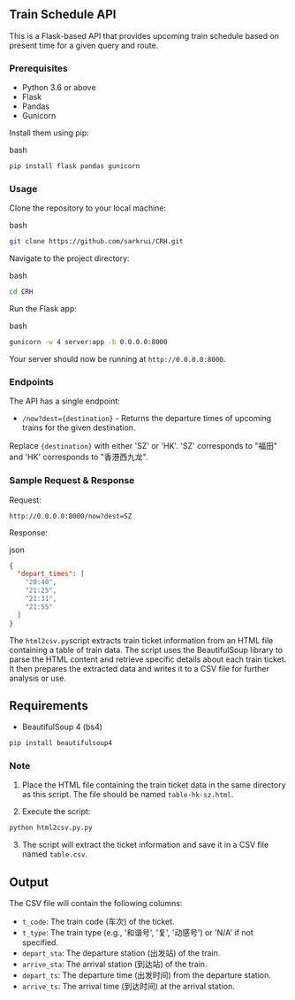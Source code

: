 ## Train Schedule API

This is a Flask-based API that provides upcoming train schedule based on present time for a given query and route.

### Prerequisites

*   Python 3.6 or above
*   Flask
*   Pandas
*   Gunicorn

Install them using pip:

bash

```bash
pip install flask pandas gunicorn
```

### Usage

Clone the repository to your local machine:

bash

```bash
git clone https://github.com/sarkrui/CRH.git
```

Navigate to the project directory:

bash

```bash
cd CRH
```

Run the Flask app:

bash

```bash
gunicorn -w 4 server:app -b 0.0.0.0:8000
```

Your server should now be running at `http://0.0.0.0:8000`.

### Endpoints

The API has a single endpoint:

*   `/now?dest={destination}` - Returns the departure times of upcoming trains for the given destination.

Replace `{destination}` with either 'SZ' or 'HK'. 'SZ' corresponds to "福田" and 'HK' corresponds to "香港西九龙".

### Sample Request & Response
Request:

`http://0.0.0.0:8000/now?dest=SZ`

Response:

json

```json
{
  "depart_times": [
    "20:40",
    "21:25",
    "21:31",
    "21:55"
  ]
}
```
The `html2csv.py`script extracts train ticket information from an HTML file containing a table of train data. The script uses the BeautifulSoup library to parse the HTML content and retrieve specific details about each train ticket. It then prepares the extracted data and writes it to a CSV file for further analysis or use.

## Requirements
- BeautifulSoup 4 (bs4)


```bash
pip install beautifulsoup4
```

### Note
1.  Place the HTML file containing the train ticket data in the same directory as this script. The file should be named `table-hk-sz.html`.
    
2.  Execute the script:
    
```bash
python html2csv.py.py
```

3.  The script will extract the ticket information and save it in a CSV file named `table.csv`.

## Output

The CSV file will contain the following columns:

*   `t_code`: The train code (车次) of the ticket.
*   `t_type`: The train type (e.g., '和谐号', '复', '动感号') or 'N/A' if not specified.
*   `depart_sta`: The departure station (出发站) of the train.
*   `arrive_sta`: The arrival station (到达站) of the train.
*   `depart_ts`: The departure time (出发时间) from the departure station.
*   `arrive_ts`: The arrival time (到达时间) at the arrival station.
